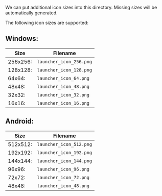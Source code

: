 We can put additional icon sizes into this directory. Missing sizes will be automatically generated.

The following icon sizes are supported:

Windows:
-

| Size    | Filename                |
|---------|-------------------------|
| 256x256:| `launcher_icon_256.png` |
| 128x128:| `launcher_icon_128.png` |
| 64x64:  | `launcher_icon_64.png`  |
| 48x48:  | `launcher_icon_48.png`  |
| 32x32:  | `launcher_icon_32.png`  |
| 16x16:  | `launcher_icon_16.png`  |

Android:
-

| Size    | Filename                |
|---------|-------------------------|
| 512x512:| `launcher_icon_512.png` |
| 192x192:| `launcher_icon_192.png` |
| 144x144:| `launcher_icon_144.png` |
| 96x96:  | `launcher_icon_96.png`  |
| 72x72:  | `launcher_icon_72.png`  |
| 48x48:  | `launcher_icon_48.png`  |
